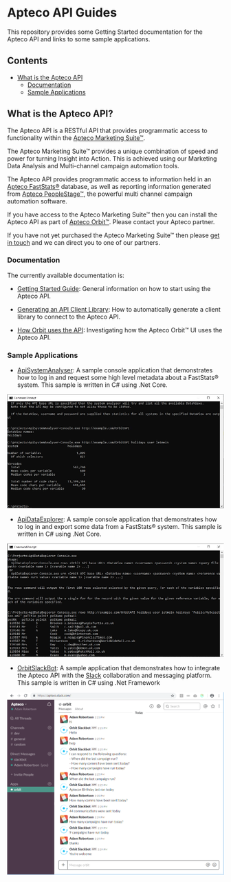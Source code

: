 # Apteco API Guides
This repository provides some Getting Started documentation for the Apteco API and links to some sample applications.

## Contents

* [What is the Apteco API](#what-is-the-apteco-api)
  * [Documentation](#documentation)
  * [Sample Applications](#sample-applications)

## What is the Apteco API?
The Apteco API is a RESTful API that provides programmatic access to functionality within the [Apteco Marketing Suite™](http://www.apteco.com).

The Apteco Marketing Suite™ provides a unique combination of speed and power for turning Insight into Action.  This is achieved using our
Marketing Data Analysis and Multi-channel campaign automation tools.

The Apteco API provides programmatic access to information held in an [Apteco FastStats®](https://www.apteco.com/products/faststats) database, as
well as reporting information generated from [Apteco PeopleStage™](https://www.apteco.com/products/peoplestage),
the powerful multi channel campaign automation software.

If you have access to the Apteco Marketing Suite™ then you can install the Apteco API as part of [Apteco Orbit™](https://www.apteco.com/products/orbit).
Please contact your Apteco partner.

If you have not yet purchased the Apteco Marketing Suite™ then please [get in touch](https://www.apteco.com/contact-us) and we can direct you
to one of our partners. 

### Documentation
The currently available documentation is:
 
* [Getting Started Guide](Guides/GettingStarted.md): General information on how to start using the Apteco API.

* [Generating an API Client Library](Guides/GeneratingAPIClientLibrary.md): How to automatically generate a client library to connect to the Apteco API.

* [How Orbit uses the API](Guides/HowOrbitUsesTheAPI.md): Investigating how the Apteco Orbit™ UI uses the Apteco API.

### Sample Applications

* [ApiSystemAnalyser](https://github.com/Apteco/ApiSystemAnalyser): A sample console application that demonstrates how to log in and request
 some high level metadata about a FastStats® system.  This sample is written in C# using .Net Core.

![ApiSystemAnalyser](Images/ApiSystemAnalyser.jpg)

* [ApiDataExplorer](https://github.com/Apteco/ApiDataExplorer): A sample console application that demonstrates how to log in and export some data
from a FastStats® system.  This sample is written in C# using .Net Core.

![ApiSystemAnalyser](Images/ApiDataExplorer.jpg)

* [OrbitSlackBot](https://github.com/Apteco/OrbitSlackBot): A sample application that demonstrates how to integrate the Apteco API
 with the [Slack](https://slack.com/) collaboration and messaging platform.  This sample is written in C# using .Net Framework

![OrbitSlackBot](Images/OrbitSlackBot.png)
